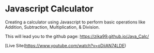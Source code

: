 # Javascript Calculator

Creating a calculator using Javascript to perform basic operations like Addition, Subtraction, Multiplication, & Division.

This will lead you to the github page: https://zika99.github.io/Java_Calc/

<!--Reference links-->
[Live Site(https://www.youtube.com/watch?v=oDiiAN74LDE)
